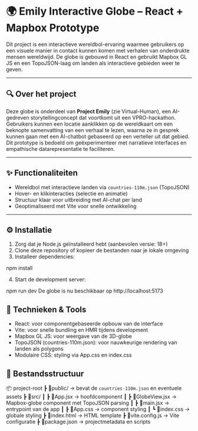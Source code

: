 # 🌍 Emily Interactive Globe – React + Mapbox Prototype

Dit project is een interactieve wereldbol-ervaring waarmee gebruikers op een visuele manier in contact kunnen komen met verhalen van onderdrukte mensen wereldwijd. De globe is gebouwd in React en gebruikt Mapbox GL JS en een TopoJSON-laag om landen als interactieve gebieden weer te geven.

---

## 🔍 Over het project

Deze globe is onderdeel van **Project Emily** (zie Virtual-Human), een AI-gedreven storytellingconcept dat voortkomt uit een VPRO-hackathon. Gebruikers kunnen een locatie aanklikken op de wereldkaart om een beknopte samenvatting van een verhaal te lezen, waarna ze in gesprek kunnen gaan met een AI-chatbot gebaseerd op een verteller uit dat gebied. Dit prototype is bedoeld om geëxperimenteer met narratieve interfaces en empathische datarepresentatie te faciliteren.

---

## ✨ Functionaliteiten

- Wereldbol met interactieve landen via `countries-110m.json` (TopoJSON)
- Hover- en klikinteracties (selectie en animatie)
- Structuur klaar voor uitbreiding met AI-chat per land
- Geoptimaliseerd met Vite voor snelle ontwikkeling

---

## ⚙️ Installatie

1. Zorg dat je Node.js geïnstalleerd hebt (aanbevolen versie: 18+)
2. Clone deze repository of kopieer de bestanden naar je lokale omgeving
3. Installeer dependencies:


npm install

4. Start de development server:

npm run dev
De globe is nu beschikbaar op http://localhost:5173

## 🧠 Technieken & Tools
- React: voor componentgebaseerde opbouw van de interface
- Vite: voor snelle bundling en HMR tijdens development
- Mapbox GL JS: voor weergave van de 3D-globe
- TopoJSON (countries-110m.json): voor nauwkeurige rendering van landen als polygons
- Modulaire CSS: styling via App.css en index.css
## 📁 Bestandsstructuur

📦 project-root
 ┣ 📂public/           → bevat de `countries-110m.json` en eventuele assets
 ┣ 📂src/
 ┃ ┣ 📄App.jsx         → hoofdcomponent
 ┃ ┣ 📄GlobeView.jsx   → Mapbox-globe component met TopoJSON parsing
 ┃ ┣ 📄main.jsx        → entrypoint van de app
 ┃ ┣ 📄App.css         → component styling
 ┃ ┗ 📄index.css       → globale styling
 ┣ 📄index.html        → HTML template
 ┣ 📄vite.config.js    → Vite configuratie
 ┣ 📄package.json      → projectmetadata en scripts
